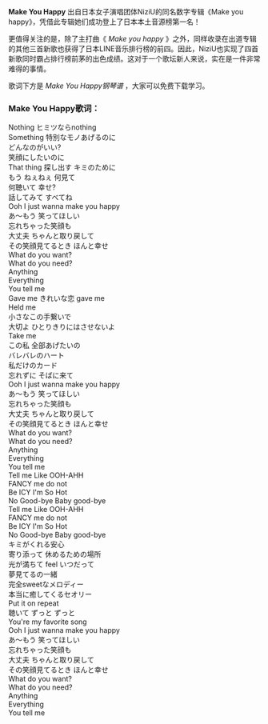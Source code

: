 

**Make You Happy** 出自日本女子演唱团体NiziU的同名数字专辑《Make you
happy》，凭借此专辑她们成功登上了日本本土音源榜第一名！

更值得关注的是，除了主打曲《 _Make you happy_
》之外，同样收录在出道专辑的其他三首新歌也获得了日本LINE音乐排行榜的前四。因此，NiziU也实现了四首新歌同时霸占排行榜前茅的出色成绩。这对于一个歌坛新人来说，实在是一件非常难得的事情。

歌词下方是 _Make You Happy钢琴谱_ ，大家可以免费下载学习。

### Make You Happy歌词：

Nothing ヒミツならnothing  
Something 特別なモノあげるのに  
どんなのがいい?  
笑顔にしたいのに  
That thing 探し出す キミのために  
もう ねぇねぇ 何見て  
何聴いて 幸せ?  
話してみて すべてね  
Ooh I just wanna make you happy  
あ～もう 笑ってほしい  
忘れちゃった笑顔も  
大丈夫 ちゃんと取り戻して  
その笑顔見てるとき ほんと幸せ  
What do you want?  
What do you need?  
Anything  
Everything  
You tell me  
Gave me きれいな恋 gave me  
Held me  
小さなこの手繋いで  
大切よ ひとりきりにはさせないよ  
Take me  
この私 全部あげたいの  
バレバレのハート  
私だけのカード  
忘れずに そばに来て  
Ooh I just wanna make you happy  
あ～もう 笑ってほしい  
忘れちゃった笑顔も  
大丈夫 ちゃんと取り戻して  
その笑顔見てるとき ほんと幸せ  
What do you want?  
What do you need?  
Anything  
Everything  
You tell me  
Tell me Like OOH-AHH  
FANCY me do not  
Be ICY I'm So Hot  
No Good-bye Baby good-bye  
Tell me Like OOH-AHH  
FANCY me do not  
Be ICY I'm So Hot  
No Good-bye Baby good-bye  
キミがくれる安心  
寄り添って 休めるための場所  
光が満ちて feel いつだって  
夢見てるの一緒  
完全sweetなメロディー  
本当に癒してくるセオリー  
Put it on repeat  
聴いて ずっと ずっと  
You're my favorite song  
Ooh I just wanna make you happy  
あ～もう 笑ってほしい  
忘れちゃった笑顔も  
大丈夫 ちゃんと取り戻して  
その笑顔見てるとき ほんと幸せ  
What do you want?  
What do you need?  
Anything  
Everything  
You tell me

